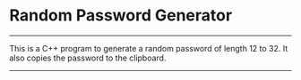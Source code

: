 # Random Password Generator
---
This is a C++ program to generate a random password of length 12 to 32.
It also copies the password to the clipboard. 

----
